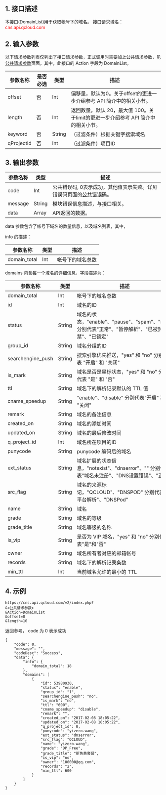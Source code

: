 ## 1. 接口描述
本接口(DomainList)用于获取帐号下的域名。
接口请求域名：<font style="color:red">cns.api.qcloud.com</font>

## 2. 输入参数
以下请求参数列表仅列出了接口请求参数，正式调用时需要加上公共请求参数，见<a href="/doc/api/372/4153" title="公共请求参数">公共请求参数</a>页面。其中，此接口的 Action 字段为 DomainList。

| 参数名称 | 是否必选  | 类型 | 描述 |
|---------|---------|---------|---------|
| offset | 否 | Int | 偏移量，默认为0。关于offset的更进一步介绍参考 API 简介中的相关小节。 |
| length | 否 | Int | 返回数量，默认 20，最大值 100。关于limit的更进一步介绍参考 API 简介中的相关小节。 |
| keyword | 否 | String | （过滤条件）根据关键字搜索域名 |
| qProjectId | 否 | Int | （过滤条件）项目ID |

## 3. 输出参数
| 参数名称 | 类型 | 描述 |
|---------|---------|---------|
| code | Int | 公共错误码, 0表示成功，其他值表示失败。详见错误码页面的<a href="http://tce.fsphere.cn/doc/api/372/%E9%94%99%E8%AF%AF%E7%A0%81#1.E3.80.81.E5.85.AC.E5.85.B1.E9.94.99.E8.AF.AF.E7.A0.81" title="公共错误码">公共错误码</a>。|
| message | String | 模块错误信息描述，与接口相关。|
| data | Array | API返回的数据。 |

data 参数包含了帐号下域名的数量信息，以及域名列表，其中，

info 的描述：

| 参数名称 | 类型 | 描述 |
|---------|---------|---------|
|  domain_total    |  Int | 帐号下的域名总数 |

domains 包含每一个域名的详细信息，字段描述为：

| 参数名称 | 类型 | 描述 |
|---------|---------|---------|
| domain_total    |  Int | 帐号下的域名总数 |
| id | Int | 域名的ID |
| status | String | 域名的状态，"enable"、"pause"、"spam"、"lock" 分别代表"正常"、"暂停解析"、"已被封禁"、"已锁定" |
| group_id | String | 域名分组的ID |
| searchengine_push | String | 搜索引擎优先推送，"yes" 和 "no" 分别代表 "开启" 和 "关闭" |
| is_mark | String | 域名是否是星标状态，"yes" 和 "no" 分别代表 "是" 和 "否" |
| ttl | String | 域名下的解析记录默认的 TTL 值 |
| cname_speedup | String | "enable"、"disable" 分别代表"开启" 和 "关闭" |
| remark | String | 域名的备注信息 |
| created_on | String |域名的添加时间 |
| updated_on | String | 域名的最后修改时间 |
| q_project_id | Int | 域名所在项目的ID |
| punycode | String | punycode 编码后的域名 |
| ext_status | String | 域名扩展的状态信息，"notexist"、"dnserror"、"" 分别代表"域名未注册"、"DNS设置错误"、"正常" |
| src_flag | String | 域名的来源标记，"QCLOUD"、"DNSPOD" 分别代表"云平台解析"、"DNSPod" |
| name | String | 域名 |
| grade | String | 域名的等级 |
| grade_title | String | 域名等级的名称 |
| is_vip | String | 是否为 VIP 域名，"yes" 和 "no" 分别代表"是"和"否" |
| owner | String | 域名所有者对应的邮箱帐号 |
| records | String | 域名下的解析记录条数 |
| min_ttl | Int | 当前域名允许的最小的 TTL |

## 4. 示例
```
https://cns.api.qcloud.com/v2/index.php?
&<公共请求参数>
&Action=DomainList
&offset=0
&length=10
```


返回参考， code 为 0 表示成功
```
{
    "code": 0,
    "message": "",
    "codeDesc": "Success",
    "data": {
        "info": {
            "domain_total": 18
        },
        "domains": [
            {
                "id": 53980930,
                "status": "enable",
                "group_id": "1",
                "searchengine_push": "no",
                "is_mark": "no",
                "ttl": "600",
                "cname_speedup": "disable",
                "remark": "",
                "created_on": "2017-02-08 18:05:22",
                "updated_on": "2017-02-08 18:05:22",
                "q_project_id": 0,
                "punycode": "yizero.wang",
                "ext_status": "dnserror",
                "src_flag": "QCLOUD",
                "name": "yizero.wang",
                "grade": "DP_Free",
                "grade_title": "新免费套餐",
                "is_vip": "no",
                "owner": "100000@qq.com",
                "records": "2",
                "min_ttl": 600
            }
        ]
    }
}
```

